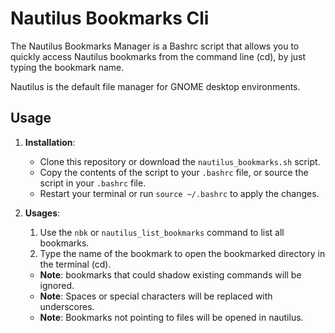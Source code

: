 # Nautilus Bookmarks Cli

The Nautilus Bookmarks Manager is a Bashrc script that allows you to 
quickly access Nautilus bookmarks from the command line (cd), by just typing the bookmark name.

Nautilus is the default file manager for GNOME desktop environments.

## Usage

1. **Installation**:
   - Clone this repository or download the `nautilus_bookmarks.sh` script.
   - Copy the contents of the script to your `.bashrc` file, or source the script in your `.bashrc` file.
   - Restart your terminal or run `source ~/.bashrc` to apply the changes.

2. **Usages**:
   1. Use the `nbk` or `nautilus_list_bookmarks` command to list all bookmarks.
   2. Type the name of the bookmark to open the bookmarked directory in the terminal (cd).

   - **Note**: bookmarks that could shadow existing commands will be ignored.
   - **Note**: Spaces or special characters will be replaced with underscores.
   - **Note**: Bookmarks not pointing to files will be opened in nautilus.
